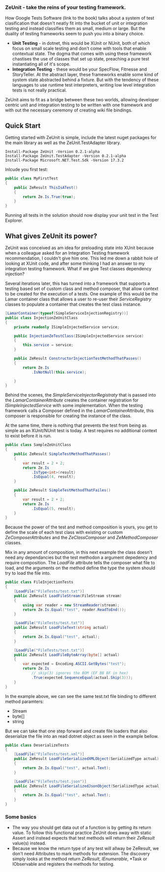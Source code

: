 ### ZeUnit - take the reins of your testing framework.

How Google Tests Software (link to the book) talks about a system of test clasification that doesn't neatly fit into the bucket of unit or integration testing and instead classifies them as small, medium or large.  But the duality of testing frameworks seem to push you into a binary choice. 

* **Unit Testing** - in dotnet, this would be XUnit or NUnit, both of which focus on small scale testing and don't come with tools that enable contextual state.  The dogma that comes with using these framework chastises the use of classes that set up state, preaching a pure test instantiating all of it's scope.
* **Integration Testing** - these would be your SpecFlow, Fitnesse and StoryTeller.  At the abstract layer, these frameworks enable some kind of system state abstracted behind a fixture.  But with the tendency of these languages to use runtime test interpreters, writing low level integration tests is not really practical.

ZeUnit aims to fit as a bridge between these two worlds, allowing developer centric unit and integration testing to be written with one framework and with out the necessary ceremony of creating wiki file bindings.  

## Quick Start

Getting started with ZeUnit is simple, include the latest nuget packages for the main library as well as the ZeUnit.TestAdapter library.

```
Install-Package ZeUnit -Version 0.2.1-alpha
Install-Package ZeUnit.TestAdapter -Version 0.2.1-alpha
Install-Package Microsoft.NET.Test.Sdk -Version 17.3.2
```

Inlcude you first test:

```csharp
public class MyFirstTest
{
    public ZeResult ThisIsATest()
    {
        return Ze.Is.True(true);
    }
}

```
Running all tests in the solution should now display your unit test in the Test Explorer.

## What gives ZeUnit its power?

ZeUnit was conceived as am idea for preloading state into XUnit because when a colleague asked for an Integration Testing framework recommendation, I couldn't give him one.  This led me down a rabbit hole of looking at XUnit code, and after some thinking I had an answer to my integration testing framework.  What if we give Test classes dependency injection?

Several iterations later, this has turned into a framework that supports a testing based set of custom class and method composer, that allow context to be created for the execution of a tests.  One example of this would be the Lamar container class that allows a user to re-user their *ServiceRegistry* classes to populate a container that creates the test class instance.

```csharp
[LamarContainer(typeof(SimpleServiceInjectionRegistry))]
public class InjectionZeUnitClass
{
    private readonly ISimpleInjectedService service;

    public InjectionZeTestClass(ISimpleInjectedService service)
    {
        this.service = service;
    }

    public ZeResult ConstructorInjectionTestMethodThatPasses()
    {
        return Ze.Is  
            .IsNotNull(this.service);

    }
}
```

Behind the scenes, the *SimpleServiceInjectorRegistraty* that is passed into the *LamarContainerAttribute* creates the container registration for *ISimpleInjectedService* with some implementation. When the testing framework calls a Composer defined in the *LamarContainerAttribute*, this composer is responsible for creating the instance of the class.

At the same time, there is nothing that prevents the test from being as simple as an XUnit/NUnit test is today. A test requires no additional context to exist before it is run.

```csharp
public class SampleZeUnitClass
{
    public ZeResult SimpleTestMethodThatPasses() 
    {            
        var result = 2 + 2;
        return Ze.Is
            .IsType<int>(result)
            .IsEqual(4, result);
    }

    public ZeResult SimpleTestMethodThatFailes()
    {
        var result = 2 + 2;
        return Ze.Is            
            .IsEqual(5, result);
    }
}
```

Because the power of the test and method composition is yours, you get to define the scale of each test class with existing or custom *ZeComposerAttributes* and the *ZeClassComposer* and *ZeMethodComposer* classes. 

Mix in any amount of composition, in this next example the class doesn't need any dependancies but the test methodon a argument depedency and require composition.  The *LoadFile* attribute tells the composer what file to load, and the arguments on the method define the type the system should try to load the file into.

```csharp
public class FileInjectionTests
{
    [LoadFile("FileTests/test.txt")]
    public ZeResult LoadFileStream(FileStream stream)
    {
        using var reader = new StreamReader(stream);
        return Ze.Is.Equal("test", reader.ReadToEnd());
    }

    [LoadFile("FileTests/test.txt")]
    public ZeResult LoadFileText(string actual)
    {            
        return Ze.Is.Equal("test", actual);
    }

    [LoadFile("FileTests/test.txt")]
    public ZeResult LoadFileByteArray(byte[] actual)
    {        
        var expected = Encoding.ASCII.GetBytes("test");            
        return Ze.Is                                
            // skip(3) ignores the BOM (EF BB BF in hex)
            .True(expected.SequenceEqual(actual.Skip(3)));
    }
}
```
In the example above, we can see the same test.txt file binding to different method paramters:
* Stream
* byte[]
* string

But we can take that one step forward and create file loaders that also deserialize the file into an read dotnet object as seen in the example bellow.

```csharp
public class DeserializeTests
{
    [LoadFile("FileTests/test.xml")]
    public ZeResult LoadFileSerializedXMLObject(SerializedType actual)
    {
        return Ze.Is.Equal("test", actual.Text);
    }

    [LoadFile("FileTests/test.json")]
    public ZeResult LoadFileSerializedJsonObject(SerializedType actual)
    {
        return Ze.Is.Equal("test", actual.Text);
    }
}

```

### Some basics

* The way you should get data out of a function is by getting its return value. To follow this functional practice ZeUnit does away with static Assert and instead expects that test methods will return their *ZeResult* value(s) instead.
* Because we know the return type of any test will allway be ZeResult, we don't need Attributes to mark methods for extension.  The discovery simply looks at the method return *ZeResult*, *IEnumerable<ZeResult>*, *Task<ZeResult> or IObservable<ZeResult> and registers the methods for testing.
